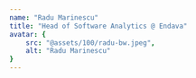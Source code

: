 ```yaml
---
name: "Radu Marinescu"
title: "Head of Software Analytics @ Endava"
avatar: {
    src: "@assets/100/radu-bw.jpeg",
    alt: "Radu Marinescu"
}
---
```

